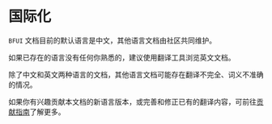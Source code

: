 # 国际化

`BFUI` 文档目前的默认语言是中文，其他语言文档由社区共同维护。

如果已存在的语言没有任何你熟悉的，建议使用翻译工具浏览英文文档。

除了中文和英文两种语言的文档，其他语言文档可能存在翻译不完全、词义不准确的情况。

如果你有兴趣贡献本文档的新语言版本，或完善和修正已有的翻译内容，可前往[贡献指南](./contributing.md)了解更多。
